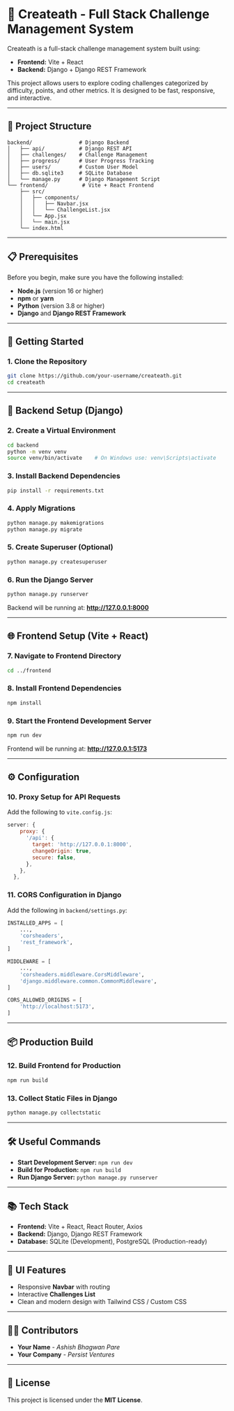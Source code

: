 # **📝 Createath - Full Stack Challenge Management System**

Createath is a full-stack challenge management system built using:
- **Frontend:** Vite + React
- **Backend:** Django + Django REST Framework

This project allows users to explore coding challenges categorized by difficulty, points, and other metrics. It is designed to be fast, responsive, and interactive.

---

## **📁 Project Structure**
```
backend/               # Django Backend
│   ├── api/           # Django REST API
│   ├── challenges/    # Challenge Management
│   ├── progress/      # User Progress Tracking
│   ├── users/         # Custom User Model
│   ├── db.sqlite3     # SQLite Database
│   └── manage.py      # Django Management Script
└── frontend/           # Vite + React Frontend
    ├── src/
    │   ├── components/
    │   │   ├── Navbar.jsx
    │   │   └── ChallengeList.jsx
    │   └── App.jsx
    │   └── main.jsx
    └── index.html
```

---

## **📋 Prerequisites**
Before you begin, make sure you have the following installed:
- **Node.js** (version 16 or higher)
- **npm** or **yarn**
- **Python** (version 3.8 or higher)
- **Django** and **Django REST Framework**

---

## **🚀 Getting Started**

### **1. Clone the Repository**
```sh
git clone https://github.com/your-username/createath.git
cd createath
```

---

## **🔧 Backend Setup (Django)**

### **2. Create a Virtual Environment**  
```sh
cd backend
python -m venv venv
source venv/bin/activate    # On Windows use: venv\Scripts\activate
```

### **3. Install Backend Dependencies**  
```sh
pip install -r requirements.txt
```

### **4. Apply Migrations**  
```sh
python manage.py makemigrations
python manage.py migrate
```

### **5. Create Superuser (Optional)**
```sh
python manage.py createsuperuser
```

### **6. Run the Django Server**  
```sh
python manage.py runserver
```
Backend will be running at: **http://127.0.0.1:8000**

---

## **🌐 Frontend Setup (Vite + React)**

### **7. Navigate to Frontend Directory**
```sh
cd ../frontend
```

### **8. Install Frontend Dependencies**  
```sh
npm install
```

### **9. Start the Frontend Development Server**  
```sh
npm run dev
```
Frontend will be running at: **http://127.0.0.1:5173**

---

## **⚙️ Configuration**

### **10. Proxy Setup for API Requests**  
Add the following to `vite.config.js`:

```js
server: {
    proxy: {
      '/api': {
        target: 'http://127.0.0.1:8000',
        changeOrigin: true,
        secure: false,
      },
    },
  },
```

### **11. CORS Configuration in Django**  
Add the following in `backend/settings.py`:

```python
INSTALLED_APPS = [
    ...,
    'corsheaders',
    'rest_framework',
]

MIDDLEWARE = [
    ...,
    'corsheaders.middleware.CorsMiddleware',
    'django.middleware.common.CommonMiddleware',
]

CORS_ALLOWED_ORIGINS = [
    'http://localhost:5173',
]
```

---

## **📦 Production Build**

### **12. Build Frontend for Production**  
```sh
npm run build
```

### **13. Collect Static Files in Django**  
```sh
python manage.py collectstatic
```

---

## **🛠️ Useful Commands**
- **Start Development Server:** `npm run dev`
- **Build for Production:** `npm run build`
- **Run Django Server:** `python manage.py runserver`

---

## **📚 Tech Stack**
- **Frontend:** Vite + React, React Router, Axios
- **Backend:** Django, Django REST Framework
- **Database:** SQLite (Development), PostgreSQL (Production-ready)

---

## **🎨 UI Features**
- Responsive **Navbar** with routing
- Interactive **Challenges List**
- Clean and modern design with Tailwind CSS / Custom CSS

---

## **👨‍💻 Contributors**
- **Your Name** - *Ashish Bhagwan Pare*  
- **Your Company** - *Persist Ventures*

---

## **📜 License**
This project is licensed under the **MIT License**.
